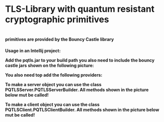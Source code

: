 <h1>TLS-Library with quantum resistant cryptographic primitives<h1/>


<h4>primitives are provided by the Bouncy Castle library<h4/>
<p font-size="12">Usage in an Intellij project:<p/>

<p font-size="10">Add the pqtls.jar to your build path you also need to include the bouncy castle jars shown on the following picture:<p/>


<p font-size="10">You also need top add the following providers:<p/>

<p font-size="10">To make a server object you can use the class PQTLSServer.PQTLSServerBuilder. All methods shown in the picture below mut be called!<p/>

<p font-size="10">To make a client object you can use the class PQTLSClient.PQTLSClientBuilder. All methods shown in the picture below mut be called!<p/>
